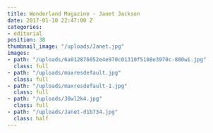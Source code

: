 ```yaml
---
title: Wonderland Magazine - Janet Jackson
date: 2017-01-10 22:47:00 Z
categories:
- editorial
position: 38
thumbnail_image: "/uploads/Janet.jpg"
images:
- path: "/uploads/6a012876052e4e970c01310f5108e3970c-800wi.jpg"
  class: full
- path: "/uploads/maxresdefault.jpg"
  class: full
- path: "/uploads/maxresdefault-1.jpg"
  class: full
- path: "/uploads/30wl2k4.jpg"
  class: full
- path: "/uploads/Janet-d1b734.jpg"
  class: half
---
```


